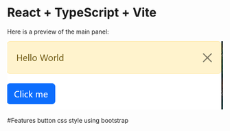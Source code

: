 # React + TypeScript + Vite

Here is a preview of the main panel:

![Main Panel Preview](panel.png)

#Features
button css style using bootstrap
